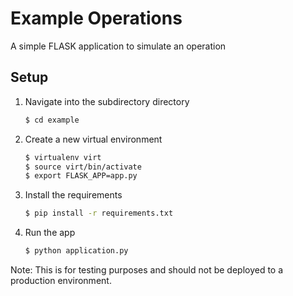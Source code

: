 # Example Operations

A simple FLASK application to simulate an operation

## Setup

1. Navigate into the subdirectory directory

   ```bash
   $ cd example
   ```

2. Create a new virtual environment

   ```bash
   $ virtualenv virt
   $ source virt/bin/activate
   $ export FLASK_APP=app.py
   ```

3. Install the requirements

   ```bash
   $ pip install -r requirements.txt
   ```

4. Run the app

   ```bash
   $ python application.py
   ```

Note: This is for testing purposes and should not be deployed to a production environment.